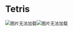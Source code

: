 # Tetris   
![图片无法加载](https://raw.githubusercontent.com/jszgz/Teris/master/%E7%AD%94%E8%BE%A9/iphone%206%20gold.png)![图片无法加载](https://raw.githubusercontent.com/jszgz/Teris/master/%E7%AD%94%E8%BE%A9/iphone%206%20gold%E6%B8%B8%E6%88%8F%E4%B8%AD.png)

